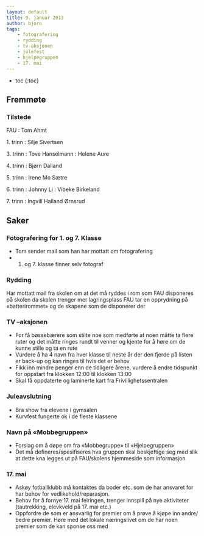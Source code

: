 ```yaml
---
layout: default
title: 9. januar 2013
author: bjorn
tags:
    - fotografering
    - rydding
    - tv-aksjonen
    - julefest
    - hjelpegruppen
    - 17. mai
---
```



* toc
{:toc}

Fremmøte
--------

### Tilstede

FAU
: Tom Ahmt

1\. trinn
: Silje Sivertsen

3\. trinn
: Tove Hanselmann
: Helene Aure

4\. trinn
: Bjørn Dalland

5\. trinn
: Irene Mo Sætre

6\. trinn
: Johnny Li
: Vibeke Birkeland

7\. trinn
: Ingvill Halland Ørnsrud


Saker
-----

### Fotografering for 1. og 7. Klasse

-   Tom sender mail som han har mottatt om fotografering
-   1. og 7. klasse finner selv fotograf

### Rydding

Har mottatt mail fra skolen om at det må ryddes i rom som FAU disponeres
på skolen da skolen trenger mer lagringsplass FAU tar en opprydning på
«batterirommet» og de skapene som de disponerer der

### TV –aksjonen

-   For få bøssebærere som stilte noe som medførte at noen måtte ta
    flere ruter og det måtte ringes rundt til venner og kjente for å
    høre om de kunne stille og ta en rute
-   Vurdere å ha 4 navn fra hver klasse til neste år der den fjerde på
    listen er back-up og kan ringes til hvis det er behov
-   Fikk inn mindre penger enn de tidligere årene, vurdere å endre
    tidspunkt for oppstart fra klokken 12:00 til klokken 13:00
-   Skal få oppdaterte og laminerte kart fra Frivillighetssentralen

### Juleavslutning

-   Bra show fra elevene i gymsalen
-   Kurvfest fungerte ok i de fleste klassene

### Navn på «Mobbegruppen»

-   Forslag om å døpe om fra «Mobbegruppe» til «Hjelpegruppen»
-   Det må defineres/spesifiseres hva gruppen skal beskjeftige seg med
    slik at dette kna legges ut på FAU/skolens hjemmeside som
    informasjon

### 17. mai

-   Askøy fotballklubb må kontaktes da boder etc. som de har ansvaret
    for har behov for vedlikehold/reparasjon.
-   Behov for å fornye 17. mai feiringen, trenger innspill på nye
    aktiviteter (tautrekking, elevkveld på 17. mai etc.)
-   Oppfordre de som er ansvarlig for premier om å prøve å kjøpe inn
    andre/ bedre premier. Høre med det lokale næringslivet om de har
    noen premier som de kan sponse oss med
